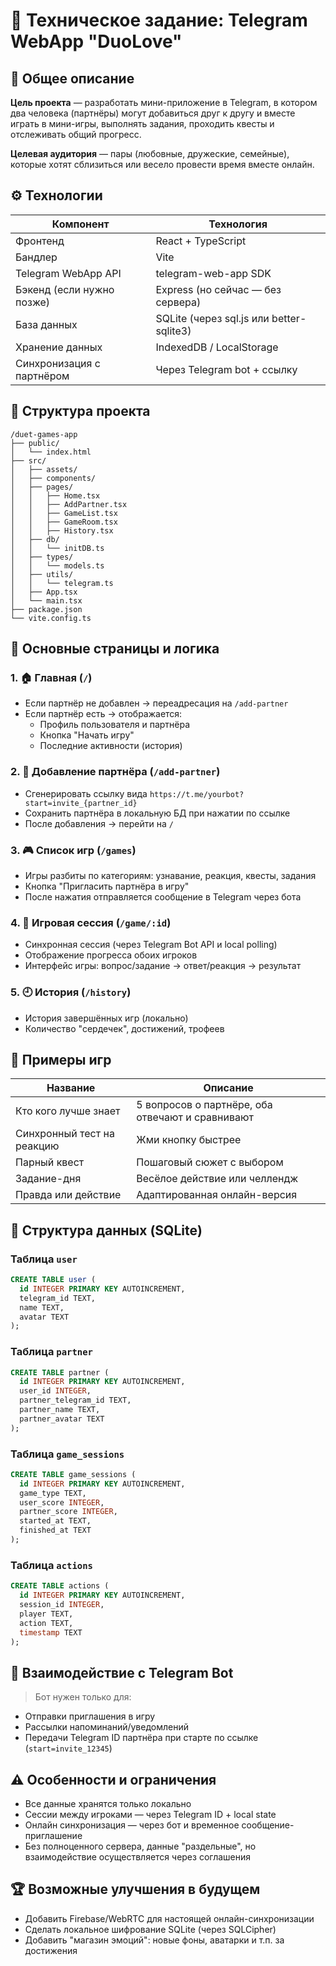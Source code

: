 # 🧩 Техническое задание: Telegram WebApp "DuoLove"

## 📌 Общее описание

**Цель проекта** — разработать мини-приложение в Telegram, в котором два человека (партнёры) могут добавиться друг к другу и вместе играть в мини-игры, выполнять задания, проходить квесты и отслеживать общий прогресс.

**Целевая аудитория** — пары (любовные, дружеские, семейные), которые хотят сблизиться или весело провести время вместе онлайн.

## ⚙️ Технологии

| Компонент                | Технология            |
|-------------------------|------------------------|
| Фронтенд                | React + TypeScript     |
| Бандлер                 | Vite                   |
| Telegram WebApp API     | telegram-web-app SDK   |
| Бэкенд (если нужно позже)| Express (но сейчас — без сервера) |
| База данных             | SQLite (через sql.js или better-sqlite3) |
| Хранение данных         | IndexedDB / LocalStorage |
| Синхронизация с партнёром | Через Telegram bot + ссылку |

## 🧱 Структура проекта

```
/duet-games-app
├── public/
│   └── index.html
├── src/
│   ├── assets/
│   ├── components/
│   ├── pages/
│   │   ├── Home.tsx
│   │   ├── AddPartner.tsx
│   │   ├── GameList.tsx
│   │   ├── GameRoom.tsx
│   │   ├── History.tsx
│   ├── db/
│   │   └── initDB.ts
│   ├── types/
│   │   └── models.ts
│   ├── utils/
│   │   └── telegram.ts
│   ├── App.tsx
│   └── main.tsx
├── package.json
└── vite.config.ts
```

## 🧩 Основные страницы и логика

### 1. 🏠 Главная (`/`)
- Если партнёр не добавлен → переадресация на `/add-partner`
- Если партнёр есть → отображается:
  - Профиль пользователя и партнёра
  - Кнопка "Начать игру"
  - Последние активности (история)

### 2. 👥 Добавление партнёра (`/add-partner`)
- Сгенерировать ссылку вида `https://t.me/yourbot?start=invite_{partner_id}`
- Сохранить партнёра в локальную БД при нажатии по ссылке
- После добавления → перейти на `/`

### 3. 🎮 Список игр (`/games`)
- Игры разбиты по категориям: узнавание, реакция, квесты, задания
- Кнопка "Пригласить партнёра в игру"
- После нажатия отправляется сообщение в Telegram через бота

### 4. 🧠 Игровая сессия (`/game/:id`)
- Синхронная сессия (через Telegram Bot API и local polling)
- Отображение прогресса обоих игроков
- Интерфейс игры: вопрос/задание → ответ/реакция → результат

### 5. 🕘 История (`/history`)
- История завершённых игр (локально)
- Количество "сердечек", достижений, трофеев

## 🧩 Примеры игр

| Название | Описание |
|----------|----------|
| Кто кого лучше знает | 5 вопросов о партнёре, оба отвечают и сравнивают |
| Синхронный тест на реакцию | Жми кнопку быстрее |
| Парный квест | Пошаговый сюжет с выбором |
| Задание-дня | Весёлое действие или челлендж |
| Правда или действие | Адаптированная онлайн-версия |

## 🧬 Структура данных (SQLite)

### Таблица `user`
```sql
CREATE TABLE user (
  id INTEGER PRIMARY KEY AUTOINCREMENT,
  telegram_id TEXT,
  name TEXT,
  avatar TEXT
);
```

### Таблица `partner`
```sql
CREATE TABLE partner (
  id INTEGER PRIMARY KEY AUTOINCREMENT,
  user_id INTEGER,
  partner_telegram_id TEXT,
  partner_name TEXT,
  partner_avatar TEXT
);
```

### Таблица `game_sessions`
```sql
CREATE TABLE game_sessions (
  id INTEGER PRIMARY KEY AUTOINCREMENT,
  game_type TEXT,
  user_score INTEGER,
  partner_score INTEGER,
  started_at TEXT,
  finished_at TEXT
);
```

### Таблица `actions`
```sql
CREATE TABLE actions (
  id INTEGER PRIMARY KEY AUTOINCREMENT,
  session_id INTEGER,
  player TEXT,
  action TEXT,
  timestamp TEXT
);
```

## 📡 Взаимодействие с Telegram Bot

> Бот нужен только для:
- Отправки приглашения в игру
- Рассылки напоминаний/уведомлений
- Передачи Telegram ID партнёра при старте по ссылке (`start=invite_12345`)

## ⚠️ Особенности и ограничения

- Все данные хранятся только локально
- Сессии между игроками — через Telegram ID + local state
- Онлайн синхронизация — через бот и временное сообщение-приглашение
- Без полноценного сервера, данные "раздельные", но взаимодействие осуществляется через соглашения

## 🏆 Возможные улучшения в будущем

- Добавить Firebase/WebRTC для настоящей онлайн-синхронизации
- Сделать локальное шифрование SQLite (через SQLCipher)
- Добавить "магазин эмоций": новые фоны, аватарки и т.п. за достижения